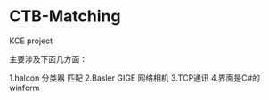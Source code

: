 # CTB-Matching

<p> KCE project </p>
<p> 主要涉及下面几方面：</p>
1.halcon 分类器 匹配
2.Basler GIGE 网络相机
3.TCP通讯
4.界面是C#的winform
